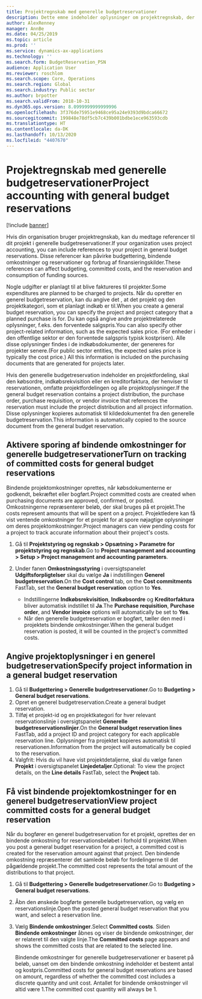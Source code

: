 ```yaml
---
title: Projektregnskab med generelle budgetreservationer
description: Dette emne indeholder oplysninger om projektregnskab, der bruger generelle budgetreservationer til den offentlige sektor.
author: AlexRenney
manager: AnnBe
ms.date: 04/25/2019
ms.topic: article
ms.prod: ''
ms.service: dynamics-ax-applications
ms.technology: ''
ms.search.form: BudgetReservation_PSN
audience: Application User
ms.reviewer: roschlom
ms.search.scope: Core, Operations
ms.search.region: Global
ms.search.industry: Public sector
ms.author: brpotter
ms.search.validFrom: 2018-10-31
ms.dyn365.ops.version: 8.0999999999999996
ms.openlocfilehash: 3f376de75951e9468ce95a24e9393d9bdca66672
ms.sourcegitcommit: 199848e78df5cb7c439b001bdbe1ece963593cdb
ms.translationtype: HT
ms.contentlocale: da-DK
ms.lasthandoff: 10/13/2020
ms.locfileid: "4407670"
---
```

# <a name="project-accounting-with-general-budget-reservations"></a><span data-ttu-id="d491a-103">Projektregnskab med generelle budgetreservationer</span><span class="sxs-lookup"><span data-stu-id="d491a-103">Project accounting with general budget reservations</span></span>

[!include [banner](../includes/banner.md)]

<span data-ttu-id="d491a-104">Hvis din organisation bruger projektregnskab, kan du medtage referencer til dit projekt i generelle budgetreservationer.</span><span class="sxs-lookup"><span data-stu-id="d491a-104">If your organization uses project accounting, you can include references to your project in general budget reservations.</span></span> <span data-ttu-id="d491a-105">Disse referencer kan påvirke budgettering, bindende omkostninger og reservationer og forbrug af finansieringskilder.</span><span class="sxs-lookup"><span data-stu-id="d491a-105">These references can affect budgeting, committed costs, and the reservation and consumption of funding sources.</span></span>

<span data-ttu-id="d491a-106">Nogle udgifter er planlagt til at blive faktureres til projekter.</span><span class="sxs-lookup"><span data-stu-id="d491a-106">Some expenditures are planned to be charged to projects.</span></span> <span data-ttu-id="d491a-107">Når du opretter en generel budgetreservation, kan du angive det , at det projekt og den projektkategori, som et planlagt indkøb er til.</span><span class="sxs-lookup"><span data-stu-id="d491a-107">When you create a general budget reservation, you can specify the project and project category that a planned purchase is for.</span></span> <span data-ttu-id="d491a-108">Du kan også angive andre projektrelaterede oplysninger, f.eks. den forventede salgspris.</span><span class="sxs-lookup"><span data-stu-id="d491a-108">You can also specify other project-related information, such as the expected sales price.</span></span> <span data-ttu-id="d491a-109">(For enheder i den offentlige sektor er den forventede salgspris typisk kostprisen). Alle disse oplysninger findes i de indkøbsdokumenter, der genereres for projekter senere.</span><span class="sxs-lookup"><span data-stu-id="d491a-109">(For public sector entities, the expected sales price is typically the cost price.) All this information is included on the purchasing documents that are generated for projects later.</span></span>

<span data-ttu-id="d491a-110">Hvis den generelle budgetreservation indeholder en projektfordeling, skal den købsordre, indkøbsrekvisition eller en kreditorfaktura, der henviser til reservationen, omfatte projektfordelingen og alle projektoplysninger.</span><span class="sxs-lookup"><span data-stu-id="d491a-110">If the general budget reservation contains a project distribution, the purchase order, purchase requisition, or vendor invoice that references the reservation must include the project distribution and all project information.</span></span> <span data-ttu-id="d491a-111">Disse oplysninger kopieres automatisk til kildedokumentet fra den generelle budgetreservation.</span><span class="sxs-lookup"><span data-stu-id="d491a-111">This information is automatically copied to the source document from the general budget reservation.</span></span>

## <a name="turn-on-tracking-of-committed-costs-for-general-budget-reservations"></a><span data-ttu-id="d491a-112">Aktivere sporing af bindende omkostninger for generelle budgetreservationer</span><span class="sxs-lookup"><span data-stu-id="d491a-112">Turn on tracking of committed costs for general budget reservations</span></span>

<span data-ttu-id="d491a-113">Bindende projektomkostninger oprettes, når købsdokumenterne er godkendt, bekræftet eller bogført.</span><span class="sxs-lookup"><span data-stu-id="d491a-113">Project committed costs are created when purchasing documents are approved, confirmed, or posted.</span></span> <span data-ttu-id="d491a-114">Omkostningerne repræsenterer beløb, der skal bruges på et projekt.</span><span class="sxs-lookup"><span data-stu-id="d491a-114">The costs represent amounts that will be spent on a project.</span></span> <span data-ttu-id="d491a-115">Projektledere kan få vist ventende omkostninger for et projekt for at spore nøjagtige oplysninger om deres projektomkostninger.</span><span class="sxs-lookup"><span data-stu-id="d491a-115">Project managers can view pending costs for a project to track accurate information about their project's costs.</span></span>

1. <span data-ttu-id="d491a-116">Gå til **Projektstyring og regnskab \> Opsætning \> Parametre for projektstyring og regnskab**.</span><span class="sxs-lookup"><span data-stu-id="d491a-116">Go to **Project management and accounting \> Setup \> Project management and accounting parameters**.</span></span>
2. <span data-ttu-id="d491a-117">Under fanen **Omkostningsstyring** i oversigtspanelet **Udgiftsforpligtelser** skal du vælge **Ja** i indstillingen **Generel budgetreservation**.</span><span class="sxs-lookup"><span data-stu-id="d491a-117">On the **Cost control** tab, on the **Cost commitments** FastTab, set the **General budget reservation** option to **Yes**.</span></span>

    - <span data-ttu-id="d491a-118">Indstillingerne **Indkøbsrekvisition**, **Indkøbsordre** og **Kreditorfaktura** bliver automatisk indstillet til **Ja**.</span><span class="sxs-lookup"><span data-stu-id="d491a-118">The **Purchase requisition**, **Purchase order**, and **Vendor invoice** options will automatically be set to **Yes**.</span></span>
    - <span data-ttu-id="d491a-119">Når den generelle budgetreservation er bogført, tæller den med i projektets bindende omkostninger.</span><span class="sxs-lookup"><span data-stu-id="d491a-119">When the general budget reservation is posted, it will be counted in the project's committed costs.</span></span>

## <a name="specify-project-information-in-a-general-budget-reservation"></a><span data-ttu-id="d491a-120">Angive projektoplysninger i en generel budgetreservation</span><span class="sxs-lookup"><span data-stu-id="d491a-120">Specify project information in a general budget reservation</span></span>

1. <span data-ttu-id="d491a-121">Gå til **Budgettering \> Generelle budgetreservationer**.</span><span class="sxs-lookup"><span data-stu-id="d491a-121">Go to **Budgeting \> General budget reservations**.</span></span>
2. <span data-ttu-id="d491a-122">Opret en generel budgetreservation.</span><span class="sxs-lookup"><span data-stu-id="d491a-122">Create a general budget reservation.</span></span>
3. <span data-ttu-id="d491a-123">Tilføj et projekt-id og en projektkategori for hver relevant reservationslinje i oversigtspanelet **Generelle budgetreservationslinjer**.</span><span class="sxs-lookup"><span data-stu-id="d491a-123">On the **General budget reservation lines** FastTab, add a project ID and project category for each applicable reservation line.</span></span> <span data-ttu-id="d491a-124">Oplysninger fra projektet kopieres automatisk til reservationen.</span><span class="sxs-lookup"><span data-stu-id="d491a-124">Information from the project will automatically be copied to the reservation.</span></span>
4. <span data-ttu-id="d491a-125">Valgfrit: Hvis du vil have vist projektdetaljerne, skal du vælge fanen **Projekt** i oversigtspanelet **Linjedetaljer**.</span><span class="sxs-lookup"><span data-stu-id="d491a-125">Optional: To view the project details, on the **Line details** FastTab, select the **Project** tab.</span></span>

## <a name="view-project-committed-costs-for-a-general-budget-reservation"></a><span data-ttu-id="d491a-126">Få vist bindende projektomkostninger for en generel budgetreservation</span><span class="sxs-lookup"><span data-stu-id="d491a-126">View project committed costs for a general budget reservation</span></span>

<span data-ttu-id="d491a-127">Når du bogfører en generel budgetreservation for et projekt, oprettes der en bindende omkostning for reservationsbeløbet i forhold til projektet.</span><span class="sxs-lookup"><span data-stu-id="d491a-127">When you post a general budget reservation for a project, a committed cost is created for the reservation amount against that project.</span></span> <span data-ttu-id="d491a-128">Den bindende omkostning repræsenterer det samlede beløb for fordelingerne til det pågældende projekt.</span><span class="sxs-lookup"><span data-stu-id="d491a-128">The committed cost represents the total amount of the distributions to that project.</span></span>

1. <span data-ttu-id="d491a-129">Gå til **Budgettering \> Generelle budgetreservationer**.</span><span class="sxs-lookup"><span data-stu-id="d491a-129">Go to **Budgeting \> General budget reservations**.</span></span>
2. <span data-ttu-id="d491a-130">Åbn den ønskede bogførte generelle budgetreservation, og vælg en reservationslinje.</span><span class="sxs-lookup"><span data-stu-id="d491a-130">Open the posted general budget reservation that you want, and select a reservation line.</span></span>
3. <span data-ttu-id="d491a-131">Vælg **Bindende omkostninger**.</span><span class="sxs-lookup"><span data-stu-id="d491a-131">Select **Committed costs**.</span></span> <span data-ttu-id="d491a-132">Siden **Bindende omkostninger** åbnes og viser de bindende omkostninger, der er relateret til den valgte linje.</span><span class="sxs-lookup"><span data-stu-id="d491a-132">The **Committed costs** page appears and shows the committed costs that are related to the selected line.</span></span>

    <span data-ttu-id="d491a-133">Bindende omkostninger for generelle budgetreservationer er baseret på beløb, uanset om den bindende omkostning indeholder et bestemt antal og kostpris.</span><span class="sxs-lookup"><span data-stu-id="d491a-133">Committed costs for general budget reservations are based on amount, regardless of whether the committed cost includes a discrete quantity and unit cost.</span></span> <span data-ttu-id="d491a-134">Antallet for bindende omkostninger vil altid være 1.</span><span class="sxs-lookup"><span data-stu-id="d491a-134">The committed cost quantity will always be 1.</span></span>

